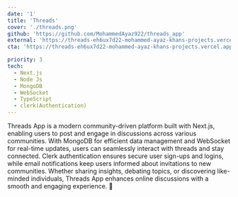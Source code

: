 ```yaml
---
date: '1'
title: 'Threads'
cover: './threads.png'
github: 'https://github.com/MohammedAyaz922/threads_app'
external: 'https://threads-eh6ux7d22-mohammed-ayaz-khans-projects.vercel.app/'
cta: 'https://threads-eh6ux7d22-mohammed-ayaz-khans-projects.vercel.app/'

priority: 3
tech:
  - Next.js
  - Node Js
  - MongoDB
  - WebSocket
  - TypeScript
  - clerk(Authentication)
---
```


Threads App is a modern community-driven platform built with Next.js, enabling users to post and engage in discussions across various communities. With MongoDB for efficient data management and WebSocket for real-time updates, users can seamlessly interact with threads and stay connected. Clerk authentication ensures secure user sign-ups and logins, while email notifications keep users informed about invitations to new communities. Whether sharing insights, debating topics, or discovering like-minded individuals, Threads App enhances online discussions with a smooth and engaging experience. 🚀
